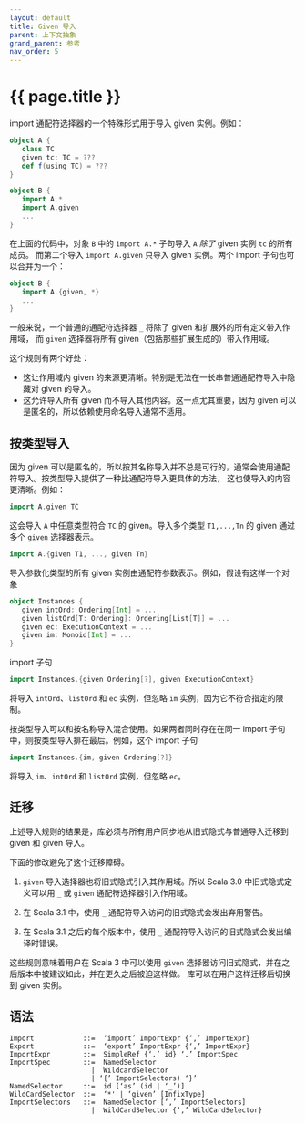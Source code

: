 ```yaml
---
layout: default
title: Given 导入
parent: 上下文抽象
grand_parent: 参考
nav_order: 5
---
```


# {{ page.title }}

import 通配符选择器的一个特殊形式用于导入 given 实例。例如：

```scala
object A {
   class TC
   given tc: TC = ???
   def f(using TC) = ???
}

object B {
   import A.*
   import A.given
   ...
}
```

在上面的代码中，对象 `B` 中的 `import A.*` 子句导入 `A` *除了* given 实例 `tc` 的所有成员。
而第二个导入 `import A.given` 只导入 given 实例。两个 import 子句也可以合并为一个：

```scala
object B {
   import A.{given, *}
   ...
}
```

一般来说，一个普通的通配符选择器 `_` 将除了 given 和扩展外的所有定义带入作用域，
而 `given` 选择器将所有 given（包括那些扩展生成的）带入作用域。

这个规则有两个好处：

- 这让作用域内 given 的来源更清晰。特别是无法在一长串普通通配符导入中隐藏对 given 的导入。
- 这允许导入所有 given 而不导入其他内容。这一点尤其重要，因为 given 可以是匿名的，所以依赖使用命名导入通常不适用。

## 按类型导入

因为 given 可以是匿名的，所以按其名称导入并不总是可行的，通常会使用通配符导入。按类型导入提供了一种比通配符导入更具体的方法，
这也使导入的内容更清晰。例如：

```scala
import A.given TC
```

这会导入 `A` 中任意类型符合 `TC` 的 given。导入多个类型 `T1,...,Tn` 的 given 通过多个 `given` 选择器表示。

```scala
import A.{given T1, ..., given Tn}
```

导入参数化类型的所有 given 实例由通配符参数表示。例如，假设有这样一个对象

```scala
object Instances {
   given intOrd: Ordering[Int] = ...
   given listOrd[T: Ordering]: Ordering[List[T]] = ...
   given ec: ExecutionContext = ...
   given im: Monoid[Int] = ...
}
```

import 子句

```scala
import Instances.{given Ordering[?], given ExecutionContext}
```

将导入 `intOrd`、`listOrd` 和 `ec` 实例，但忽略 `im` 实例，因为它不符合指定的限制。

按类型导入可以和按名称导入混合使用。如果两者同时存在在同一 import 子句中，则按类型导入排在最后。例如，这个 import 子句

```scala
import Instances.{im, given Ordering[?]}
```

将导入 `im`、`intOrd` 和 `listOrd` 实例，但忽略 `ec`。

## 迁移

上述导入规则的结果是，库必须与所有用户同步地从旧式隐式与普通导入迁移到 given 和 given 导入。

下面的修改避免了这个迁移障碍。

 1. `given` 导入选择器也将旧式隐式引入其作用域。所以 Scala 3.0 中旧式隐式定义可以用 `_` 或 `given` 通配符选择器引入作用域。
 
 2. 在 Scala 3.1 中，使用 `_` 通配符导入访问的旧式隐式会发出弃用警告。
 
 3. 在 Scala 3.1 之后的每个版本中，使用 `_` 通配符导入访问的旧式隐式会发出编译时错误。

这些规则意味着用户在 Scala 3 中可以使用 `given` 选择器访问旧式隐式，并在之后版本中被建议如此，并在更久之后被迫这样做。
库可以在用户这样迁移后切换到 given 实例。

## 语法

```
Import            ::=  ‘import’ ImportExpr {‘,’ ImportExpr}
Export            ::=  ‘export’ ImportExpr {‘,’ ImportExpr}
ImportExpr        ::=  SimpleRef {‘.’ id} ‘.’ ImportSpec
ImportSpec        ::=  NamedSelector
                    |  WildcardSelector
                    | ‘{’ ImportSelectors) ‘}’
NamedSelector     ::=  id [‘as’ (id | ‘_’)]
WildCardSelector  ::=  ‘*' | ‘given’ [InfixType]
ImportSelectors   ::=  NamedSelector [‘,’ ImportSelectors]
                    |  WildCardSelector {‘,’ WildCardSelector}
```
